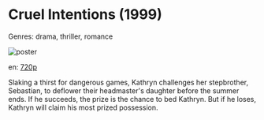 # Cruel Intentions (1999)

Genres: drama, thriller, romance

![poster](http://image.tmdb.org/t/p/w500/6RQu0J2u7viDa34Nn98sKaHv5jD.jpg)

en:
  [720p](magnet:?xt=urn:btih:7b59b16f7ba2e6844612e42b391171cde038cdec&dn=Cruel+Intentions+%281999%29+720p+BrRip+x264+-+YIFY&tr=udp%3A%2F%2Ftracker.openbittorrent.com%3A80%2Fannounce&tr=udp%3A%2F%2Fglotorrents.pw%3A6969%2Fannounce&tr=udp%3A%2F%2Ftracker.openbittorrent.com%3A80%2Fannounce&tr=udp%3A%2F%2Ftracker.opentrackr.org%3A1337%2Fannounce&tr=udp%3A%2F%2Fzer0day.to%3A1337%2Fannounce&tr=udp%3A%2F%2Ftracker.coppersurfer.tk%3A6969%2Fannounce)
  


Slaking a thirst for dangerous games, Kathryn challenges her stepbrother, Sebastian, to deflower their headmaster's daughter before the summer ends. If he succeeds, the prize is the chance to bed Kathryn. But if he loses, Kathryn will claim his most prized possession.